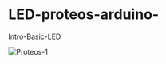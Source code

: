 # LED-proteos-arduino-
Intro-Basic-LED

![Proteos-1](https://user-images.githubusercontent.com/73032767/202241299-b48edc3b-dbd1-422d-aae5-ae2b65ccf23a.PNG)

